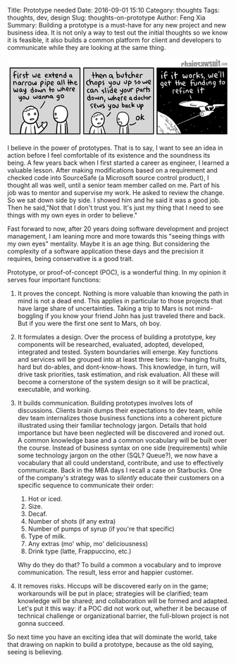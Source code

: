 Title: Prototype needed
Date: 2016-09-01 15:10
Category: thoughts
Tags: thoughts, dev, design
Slug: thoughts-on-prototype
Author: Feng Xia
Summary: Building a prototype is a must-have for any new project
    and new business idea. It is not only a way to test out
    the initial thoughts so we know it is feasible, it also builds a
    common platform for client and developers to communicate while they
    are looking at the same thing.

<img src="images/20150930_transporter.png" class="img-responsive center-block"/>

I believe in the power of prototypes.
That is to say, I want to see an idea in action before
I feel comfortable of its existence and the soundness
its being. A few years back
when I first
started a career as engineer, I learned a valuable lesson.
After making modifications based on a requirement and checked
code into SourceSafe (a Microsoft source control product), I
thought all was well, until a senior team member called on me.
Part of his job was to mentor and supervise my work.
He asked to review
the change. So we sat down side by side. I showed him
and he said it was a good job. Then he said,"Not
that I don't trust you. It's just my thing that I need to see
things with my own eyes in order to believe."

Fast forward to now, after 20 years doing software development
and project management, I am leaning more and more towards
this "seeing things with my own eyes" mentality. Maybe it is
an age thing. But considering the complexity of a
software application these days and the precision it requires,
being conservative is a good trait.

Prototype, or proof-of-concept (POC), is a wonderful
thing. In my opinion it serves four important functions:

1. It proves the concept. Nothing is more valuable than knowing
the path in mind is not a dead end. This applies in particular to
those projects that have large share of uncertainties. Taking
a trip to Mars is not mind-boggling if you know your friend
John has just traveled there and back. But if you were the first
one sent to Mars, oh boy.

2. It formulates a design. Over the process of building a prototype, key
components will be researched, evaluated, adopted,
developed, integrated and tested. System boundaries will emerge. Key
functions and services will be grouped into at least three tiers:
low-hanging fruits, hard but do-ables, and dont-know-hows.
This knowledge, in turn,  will drive task
priorities, task estimation, and risk evaluation.
All these will become a cornerstone of the system design so it will be
practical, executable, and working.


3. It builds communication. Building prototypes involves lots of
discussions. Clients brain dumps their expectations to dev team, while
dev team internalizes those business functions into
a coherent picture illustrated using their familiar technology jargon.
Details that hold importance but have been neglected will be discovered
and ironed out. A common knowledge base
and a common vocabulary will be built over the course. Instead of
business syntax on one side (requirements)
while some technology jargon on
the other (SQL? Queue?), we now have a vocabulary that all
could understand, contribute, and use to effectively communicate.
Back in the MBA days I recall a case on Starbucks. One of the company's
strategy was to *silently* educate their customers on a specific
sequence to communicate their order:

    1. Hot or iced.
    2. Size.
    3. Decaf.
    4. Number of shots (if any extra)
    5. Number of pumps of syrup (if you're that specific)
    6. Type of milk.
    7. Any extras (mo' whip, mo' deliciousness)
    8. Drink type (latte, Frappuccino, etc.)


    Why do they do that? To build a common a vocabulary and
    to improve communication. The result, less error and happier customer.

4. It removes risks. Hiccups will be discovered early
on in the game; workarounds will be put in place; strategies
will be clarified; team knowledge will be shared; and collaboration
will be formed and adapted. Let's put it this way: if a POC
did not work out, whether it be because of technical challenge
or organizational barrier, the full-blown project is not gonna succeed.

So next time you have an exciting idea that will dominate the world,
take that drawing on napkin to build a prototype, because as the old saying,
seeing is believing.
